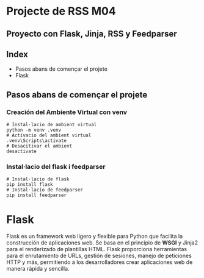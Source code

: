 # Projecte de RSS M04
## Proyecto con Flask, Jinja, RSS y Feedparser
## Index
* Pasos abans de començar el projete
* Flask



## Pasos abans de començar el projete
### Creación del Ambiente Virtual con venv
```
# Instal·lacio de ambient virtual
python -m venv .venv
# Activacio del ambient virtual
.venv\Scripts\activate
# Desacitivar el ambient
desactivate
```

### Instal·lacio del flask i feedparser
```
# Instal·lacio de flask
pip install flask
# Instal·lacio de feedparser
pip install feedparser
```

# Flask

Flask es un framework web ligero y flexible para Python que facilita la construcción de aplicaciones web. Se basa en el principio de **WSGI**  y Jinja2 para el renderizado de plantillas HTML. Flask proporciona herramientas para el enrutamiento de URLs, gestión de sesiones, manejo de peticiones HTTP y más, permitiendo a los desarrolladores crear aplicaciones web de manera rápida y sencilla.
